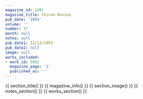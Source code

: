 ```yaml
---
magazine_id: 1491
magazine_title: Chiron Review
pub_date: '1993'
volume: ''
number: 37
month: null
notes: null
pub_date1: 31/12/1993
pub_date2: null
image: null
works_included:
- work_id: 5802
  magazine_page: '2'
  published_as: ''
---
```


{{ section_title() }}
{{ magazine_info() }}
{{ section_image() }}
{{ notes_section() }}
{{ works_section() }}
